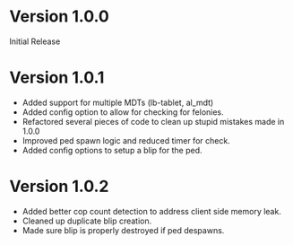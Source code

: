 # Version 1.0.0
Initial Release

# Version 1.0.1
- Added support for multiple MDTs (lb-tablet, al_mdt)
- Added config option to allow for checking for felonies.
- Refactored several pieces of code to clean up stupid mistakes made in 1.0.0
- Improved ped spawn logic and reduced timer for check. 
- Added config options to setup a blip for the ped.

# Version 1.0.2
- Added better cop count detection to address client side memory leak. 
- Cleaned up duplicate blip creation. 
- Made sure blip is properly destroyed if ped despawns. 
